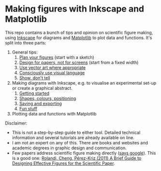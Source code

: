 # Making figures with Inkscape and Matplotlib

This repo contains a bunch of tips and opinion on scientific figure making, using [Inkscape](https://inkscape.org/) for diagrams and [Matplotlib](https://matplotlib.org/) to plot data and functions.
It's split into three parts:

1. General tips:
   1. [Plan your figures](1-1-have-a-plan.md) (start with a sketch)
   2. [Design for papers, not for screens](1-2-design-for-papers.md) (start from a fixed width)
   3. [Use vector art where appropriate](https://nbviewer.org/github/MichaelClerx/making-figures/blob/main/1-3-vector-and-raster.ipynb)
   4. [Consciously use visual language](https://nbviewer.org/github/MichaelClerx/making-figures/blob/main/1-4-visual-language.ipynb)
   5. [Show, don't tell](https://nbviewer.org/github/MichaelClerx/making-figures/blob/main/1-5-show-and-tell.ipynb)
2. Making diagrams with Inkscape, e.g. to visualise an experimental set-up or create a graphical abstract.
   1. [Getting started](2-1-getting-started.md)
   2. [Shapes, colours, positioning](2-2-shapes-colours-positioning.md)
   3. [Saving and exporting](2-3-save-and-export.md)
   4. [Fun stuff](2-4-fun-stuff.md)
3. Plotting data and functions with Matplotlib

Disclaimer: 
- This is not a step-by-step guide to either tool. Detailed technical information and several tutorials are already available on line.
- I am not an expert on any of this. There are books and websites and academic degrees in graphic design and communication.
- Few papers address scientific figure making directly ([says google](https://scholar.google.com/scholar?q=scientific+figures)).
  This is a good one: [Rolandi, Cheng, Pérez-Kriz (2011) A Brief Guide to Designing Effective Figures for the Scientific Paper](https://doi.org/10.1002/adma.201102518).
